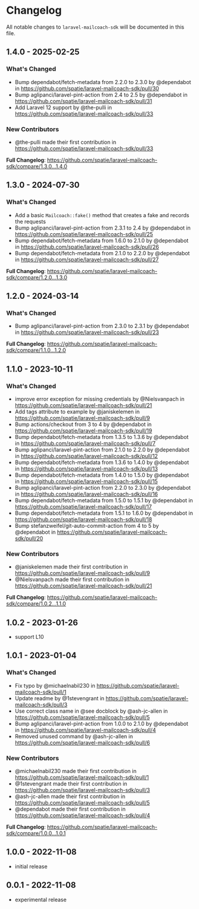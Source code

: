 # Changelog

All notable changes to `laravel-mailcoach-sdk` will be documented in this file.

## 1.4.0 - 2025-02-25

### What's Changed

* Bump dependabot/fetch-metadata from 2.2.0 to 2.3.0 by @dependabot in https://github.com/spatie/laravel-mailcoach-sdk/pull/30
* Bump aglipanci/laravel-pint-action from 2.4 to 2.5 by @dependabot in https://github.com/spatie/laravel-mailcoach-sdk/pull/31
* Add Laravel 12 support by @the-pulli in https://github.com/spatie/laravel-mailcoach-sdk/pull/33

### New Contributors

* @the-pulli made their first contribution in https://github.com/spatie/laravel-mailcoach-sdk/pull/33

**Full Changelog**: https://github.com/spatie/laravel-mailcoach-sdk/compare/1.3.0...1.4.0

## 1.3.0 - 2024-07-30

### What's Changed

* Add a basic `Mailcoach::fake()` method that creates a fake and records the requests
* Bump aglipanci/laravel-pint-action from 2.3.1 to 2.4 by @dependabot in https://github.com/spatie/laravel-mailcoach-sdk/pull/25
* Bump dependabot/fetch-metadata from 1.6.0 to 2.1.0 by @dependabot in https://github.com/spatie/laravel-mailcoach-sdk/pull/26
* Bump dependabot/fetch-metadata from 2.1.0 to 2.2.0 by @dependabot in https://github.com/spatie/laravel-mailcoach-sdk/pull/27

**Full Changelog**: https://github.com/spatie/laravel-mailcoach-sdk/compare/1.2.0...1.3.0

## 1.2.0 - 2024-03-14

### What's Changed

* Bump aglipanci/laravel-pint-action from 2.3.0 to 2.3.1 by @dependabot in https://github.com/spatie/laravel-mailcoach-sdk/pull/23

**Full Changelog**: https://github.com/spatie/laravel-mailcoach-sdk/compare/1.1.0...1.2.0

## 1.1.0 - 2023-10-11

### What's Changed

- improve error exception for missing credentials by @Nielsvanpach in https://github.com/spatie/laravel-mailcoach-sdk/pull/21
- Add tags attribute to example by @janiskelemen in https://github.com/spatie/laravel-mailcoach-sdk/pull/9
- Bump actions/checkout from 3 to 4 by @dependabot in https://github.com/spatie/laravel-mailcoach-sdk/pull/19
- Bump dependabot/fetch-metadata from 1.3.5 to 1.3.6 by @dependabot in https://github.com/spatie/laravel-mailcoach-sdk/pull/7
- Bump aglipanci/laravel-pint-action from 2.1.0 to 2.2.0 by @dependabot in https://github.com/spatie/laravel-mailcoach-sdk/pull/12
- Bump dependabot/fetch-metadata from 1.3.6 to 1.4.0 by @dependabot in https://github.com/spatie/laravel-mailcoach-sdk/pull/13
- Bump dependabot/fetch-metadata from 1.4.0 to 1.5.0 by @dependabot in https://github.com/spatie/laravel-mailcoach-sdk/pull/15
- Bump aglipanci/laravel-pint-action from 2.2.0 to 2.3.0 by @dependabot in https://github.com/spatie/laravel-mailcoach-sdk/pull/16
- Bump dependabot/fetch-metadata from 1.5.0 to 1.5.1 by @dependabot in https://github.com/spatie/laravel-mailcoach-sdk/pull/17
- Bump dependabot/fetch-metadata from 1.5.1 to 1.6.0 by @dependabot in https://github.com/spatie/laravel-mailcoach-sdk/pull/18
- Bump stefanzweifel/git-auto-commit-action from 4 to 5 by @dependabot in https://github.com/spatie/laravel-mailcoach-sdk/pull/20

### New Contributors

- @janiskelemen made their first contribution in https://github.com/spatie/laravel-mailcoach-sdk/pull/9
- @Nielsvanpach made their first contribution in https://github.com/spatie/laravel-mailcoach-sdk/pull/21

**Full Changelog**: https://github.com/spatie/laravel-mailcoach-sdk/compare/1.0.2...1.1.0

## 1.0.2 - 2023-01-26

- support L10

## 1.0.1 - 2023-01-04

### What's Changed

- Fix typo by @michaelnabil230 in https://github.com/spatie/laravel-mailcoach-sdk/pull/1
- Update readme by @1stevengrant in https://github.com/spatie/laravel-mailcoach-sdk/pull/3
- Use correct class name in @see docblock by @ash-jc-allen in https://github.com/spatie/laravel-mailcoach-sdk/pull/5
- Bump aglipanci/laravel-pint-action from 1.0.0 to 2.1.0 by @dependabot in https://github.com/spatie/laravel-mailcoach-sdk/pull/4
- Removed unused command by @ash-jc-allen in https://github.com/spatie/laravel-mailcoach-sdk/pull/6

### New Contributors

- @michaelnabil230 made their first contribution in https://github.com/spatie/laravel-mailcoach-sdk/pull/1
- @1stevengrant made their first contribution in https://github.com/spatie/laravel-mailcoach-sdk/pull/3
- @ash-jc-allen made their first contribution in https://github.com/spatie/laravel-mailcoach-sdk/pull/5
- @dependabot made their first contribution in https://github.com/spatie/laravel-mailcoach-sdk/pull/4

**Full Changelog**: https://github.com/spatie/laravel-mailcoach-sdk/compare/1.0.0...1.0.1

## 1.0.0 - 2022-11-08

- initial release

## 0.0.1 - 2022-11-08

- experimental release
